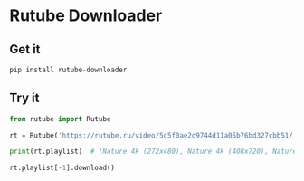 # Rutube Downloader

## Get it
```python
pip install rutube-downloader
```

## Try it
```python
from rutube import Rutube

rt = Rutube('https://rutube.ru/video/5c5f0ae2d9744d11a05b76bd327cbb51/')

print(rt.playlist)  # [Nature 4k (272x480), Nature 4k (408x720), Nature 4k (608x1080)]

rt.playlist[-1].download()
```
